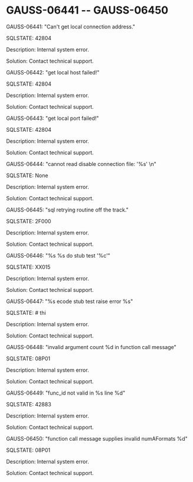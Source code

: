 # GAUSS-06441 -- GAUSS-06450<a name="EN-US_TOPIC_0302073379"></a>

GAUSS-06441: "Can't get local connection address."

SQLSTATE: 42804

Description: Internal system error.

Solution: Contact technical support.

GAUSS-06442: "get local host failed!"

SQLSTATE: 42804

Description: Internal system error.

Solution: Contact technical support.

GAUSS-06443: "get local port failed!"

SQLSTATE: 42804

Description: Internal system error.

Solution: Contact technical support.

GAUSS-06444: "cannot read disable connection file: '%s' \\n"

SQLSTATE: None

Description: Internal system error.

Solution: Contact technical support.

GAUSS-06445: "sql retrying routine off the track."

SQLSTATE: 2F000

Description: Internal system error.

Solution: Contact technical support.

GAUSS-06446: "%s %s do stub test '%c'"

SQLSTATE: XX015

Description: Internal system error.

Solution: Contact technical support.

GAUSS-06447: "%s ecode stub test raise error %s"

SQLSTATE: \# thi

Description: Internal system error.

Solution: Contact technical support.

GAUSS-06448: "invalid argument count %d in function call message"

SQLSTATE: 08P01

Description: Internal system error.

Solution: Contact technical support.

GAUSS-06449: "func\_id not valid in %s line %d"

SQLSTATE: 42883

Description: Internal system error.

Solution: Contact technical support.

GAUSS-06450: "function call message supplies invalid numAFormats %d"

SQLSTATE: 08P01

Description: Internal system error.

Solution: Contact technical support.

